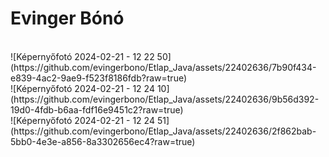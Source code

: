# Evinger Bónó
<br>
![Képernyőfotó 2024-02-21 - 12 22 50](https://github.com/evingerbono/Etlap_Java/assets/22402636/7b90f434-e839-4ac2-9ae9-f523f8186fdb?raw=true)
<br>
![Képernyőfotó 2024-02-21 - 12 24 10](https://github.com/evingerbono/Etlap_Java/assets/22402636/9b56d392-19d0-4fdb-b6aa-fdf16e9451c2?raw=true)
<br>
![Képernyőfotó 2024-02-21 - 12 24 51](https://github.com/evingerbono/Etlap_Java/assets/22402636/2f862bab-5bb0-4e3e-a856-8a3302656ec4?raw=true)
